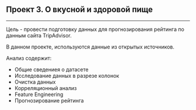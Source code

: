 ## Проект 3. О вкусной и здоровой пище
---
Цель - провести подготовку данных для прогнозирования рейтинга по данным сайта TripAdvisor.

В данном проекте, используются данные из открытых источников.

Анализ содержит: 
- Общие сведениея о датасете
- Исследование данных в разрезе колонок
- Очистка данных
- Корреляционный анализ
- Feature Engineering
- Прогнозирование рейтинга